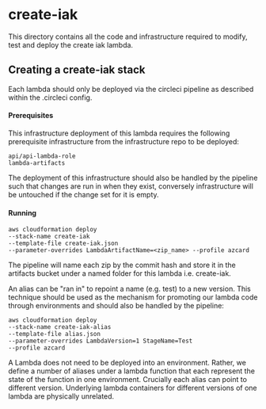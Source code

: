 # create-iak

This directory contains all the code and infrastructure required to modify, test and deploy the create iak lambda.

## Creating a create-iak stack

Each lambda should only be deployed via the circleci pipeline as described within the .circleci config.

#### Prerequisites
This infrastructure deployment of this lambda requires the following prerequisite infrastructure from the infrastructure repo to be deployed:

```
api/api-lambda-role
lambda-artifacts
```
The deployment of this infrastructure should also be handled by the pipeline such that changes are run in when they exist, conversely infrastructure will be untouched if the change set for it is empty.

#### Running

```
aws cloudformation deploy
--stack-name create-iak
--template-file create-iak.json
--parameter-overrides LambdaArtifactName=<zip_name> --profile azcard
```
The pipeline will name each zip by the commit hash and store it in the artifacts bucket under a named folder for this lambda i.e. create-iak.

An alias can be "ran in" to repoint a name (e.g. test) to a new version. This technique should be used as the mechanism for promoting our lambda code through environments and should also be handled by the pipeline:

```
aws cloudformation deploy
--stack-name create-iak-alias
--template-file alias.json
--parameter-overrides LambdaVersion=1 StageName=Test
--profile azcard
```

A Lambda does not need to be deployed into an environment. Rather, we define a number of aliases under  a lambda function that each represent the state of the function in one environment. Crucially each alias can point to different version. Underlying lambda containers for different versions of one lambda are physically unrelated.
